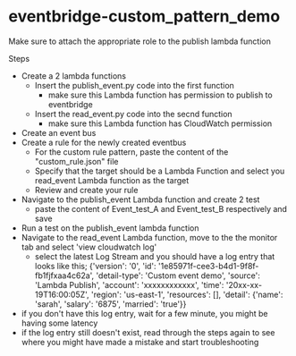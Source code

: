 # eventbridge-custom_pattern_demo

Make sure to attach the appropriate role to the publish lambda function

Steps
- Create a 2 lambda functions
    - Insert the publish_event.py code into the first function 
        - make sure this Lambda function has permission to publish to eventbridge
    - Insert the read_event.py code into the secnd function
        - make sure this Lambda function has CloudWatch permission
- Create an event bus
- Create a rule for the newly created eventbus
    - For the custom rule pattern, paste the content of the "custom_rule.json" file
    - Specify that the target should be a Lambda Function and select you read_event Lambda function as the target
    - Review and create your rule
- Navigate to the publish_event Lambda function and create 2 test
    - paste the content of Event_test_A and Event_test_B respectively and save
- Run a test on the publish_event lambda function 
- Navigate to the read_event Lambda function, move to the the monitor tab and select 'view cloudwatch log'
    - select the latest Log Stream and you should have a log entry that looks like this;
    {'version': '0', 'id': '1e85971f-cee3-b4d1-9f8f-fb1fjfxaa4c62a', 'detail-type': 'Custom event demo', 'source': 'Lambda Publish', 'account': 'xxxxxxxxxxxx', 'time': '20xx-xx-19T16:00:05Z', 'region': 'us-east-1', 'resources': [], 'detail': {'name': 'sarah', 'salary': '6875', 'married': 'true'}}
- if you don't have this log entry, wait for a few minute, you might be having some latency
- if the log entry still doesn't exist, read through the steps again to see where you might have made a mistake and start troubleshooting
